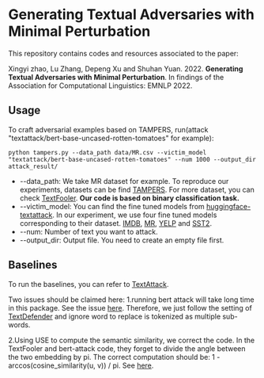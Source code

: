 # **Generating Textual Adversaries with Minimal Perturbation**

This repository contains codes and resources associated to the paper: 

Xingyi zhao, Lu Zhang, Depeng Xu and Shuhan Yuan. 2022. **Generating Textual Adversaries with Minimal Perturbation**. In findings of the Association for Computational Linguistics: EMNLP 2022.

## Usage
To craft adversarial examples based on TAMPERS, run(attack "textattack/bert-base-uncased-rotten-tomatoes" for example):

```
python tampers.py --data_path data/MR.csv --victim_model "textattack/bert-base-uncased-rotten-tomatoes" --num 1000 --output_dir attack_result/
```

* --data_path: We take MR dataset for example. To reproduce our experiments, datasets can be find [TAMPERS](https://drive.google.com/drive/folders/1ZCwZj39bwE2goUFr8_UiDkfoRg_NMO7Q). For more dataset, you can check [TextFooler](https://github.com/jind11/TextFooler). **Our code is based on binary classification task.**
* --victim_model: You can find the fine tuned models from [huggingface-textattack](https://huggingface.co/textattack). In our experiment, we use four fine tuned models corresponding to their dataset. [IMDB](https://huggingface.co/textattack/bert-base-uncased-imdb?text=I+like+you.+I+love+you), [MR](https://huggingface.co/textattack/bert-base-uncased-rotten-tomatoes?text=I+like+you.+I+love+you), [YELP](https://huggingface.co/textattack/bert-base-uncased-yelp-polarity?text=I+like+you.+I+love+you) and [SST2](https://huggingface.co/textattack/bert-base-uncased-SST-2?text=I+like+you.+I+love+you).   
* --num: Number of text you want to attack.
* --output_dir: Output file. You need to create an empty file first. 

## Baselines
To run the baselines, you can refer to [TextAttack](https://github.com/QData/TextAttack).

Two issues should be claimed here: 
1.running bert attack will take long time in this package. See the issue [here](https://github.com/QData/TextAttack/issues/586). Therefore, we just follow the setting of
[TextDefender](https://github.com/RockyLzy/TextDefender/blob/master/textattack/transformations/word_swap_masked_lm.py) and ignore word to replace is tokenized as multiple sub-words.

2.Using USE to compute the semantic similarity, we correct the code. In the TextFooler and bert-attack code, they forget to divide the angle between the two embedding by pi. The correct computation should be: 1 - arccos(cosine_similarity(u, v)) / pi. See [here](https://math.stackexchange.com/questions/2874940/cosine-similarity-vs-angular-distance). 
